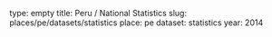 type: empty
title: Peru / National Statistics
slug: places/pe/datasets/statistics
place: pe
dataset: statistics
year: 2014
